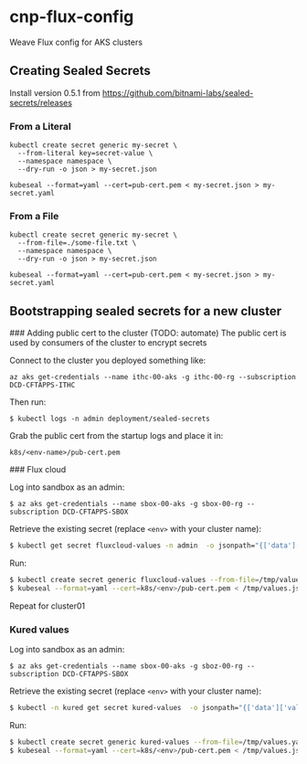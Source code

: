 # cnp-flux-config
Weave Flux config for AKS clusters

## Creating Sealed Secrets

Install version 0.5.1 from https://github.com/bitnami-labs/sealed-secrets/releases

### From a Literal
```
kubectl create secret generic my-secret \
  --from-literal key=secret-value \
  --namespace namespace \
  --dry-run -o json > my-secret.json

kubeseal --format=yaml --cert=pub-cert.pem < my-secret.json > my-secret.yaml
```
### From a File
```
kubectl create secret generic my-secret \
  --from-file=./some-file.txt \
  --namespace namespace \
  --dry-run -o json > my-secret.json

kubeseal --format=yaml --cert=pub-cert.pem < my-secret.json > my-secret.yaml
```

## Bootstrapping sealed secrets for a new cluster

### Adding public cert to the cluster (TODO: automate)
The public cert is used by consumers of the cluster to encrypt secrets

Connect to the cluster you deployed something like:
```
az aks get-credentials --name ithc-00-aks -g ithc-00-rg --subscription DCD-CFTAPPS-ITHC
```

Then run:
```
$ kubectl logs -n admin deployment/sealed-secrets
```

Grab the public cert from the startup logs and place it in:
```
k8s/<env-name>/pub-cert.pem
```

### Flux cloud

Log into sandbox as an admin:
```
$ az aks get-credentials --name sbox-00-aks -g sbox-00-rg --subscription DCD-CFTAPPS-SBOX
```

Retrieve the existing secret (replace `<env>` with your cluster name):
```bash
$ kubectl get secret fluxcloud-values -n admin  -o jsonpath="{['data']['values\.yaml']}" | base64 -D | sed -e 's/sbox-00-aks/<env>-01-aks/' > /tmp/values.yaml
```

Run:
```bash
$ kubectl create secret generic fluxcloud-values --from-file=/tmp/values.yaml --namespace admin --dry-run -o json > /tmp/values.json
$ kubeseal --format=yaml --cert=k8s/<env>/pub-cert.pem < /tmp/values.json > k8s/<env>/cluster-01/fluxcloud/fluxcloud-values.yaml
```

Repeat for cluster01

### Kured values
Log into sandbox as an admin:
```
$ az aks get-credentials --name sbox-00-aks -g sboz-00-rg --subscription DCD-CFTAPPS-SBOX
```

Retrieve the existing secret (replace `<env>` with your cluster name):
```bash
$ kubectl -n kured get secret kured-values  -o jsonpath="{['data']['values\.yaml']}" | base64 -D | sed -e 's/sbox-00-aks/<env>-00-aks/' > /tmp/values.yaml
```

Run:
```bash
$ kubectl create secret generic kured-values --from-file=/tmp/values.yaml --namespace kured --dry-run -o json > /tmp/values.json
$ kubeseal --format=yaml --cert=k8s/<env>/pub-cert.pem < /tmp/values.json > k8s/<env>/cluster-00/kured/kured-values.yaml
```
